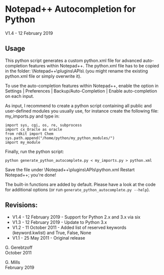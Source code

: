 Notepad++ Autocompletion for Python
====
V1.4 - 12 February 2019

Usage
----
This python script generates a custom python.xml file for advanced auto-completion features within Notepad++.
The python.xml file has to be copied in the folder: \Notepad++\plugins\APIs\ (you might rename the existing python.xml file or simply overwrite it).

To use the auto-completion features within Notepad++, enable the option in Settings | Preferences | Backup/Auto-Completion | Enable auto-completion on each input.

As input, I recommend to create a python script containing all public and user-defined modules you usually use, for instance create the following file: my_imports.py and type in:

    import sys, cgi, os, re, subprocess
	import cx_Oracle as oracle
	from rdkit import Chem
	sys.path.append("/home/python/my_python_modules/")
	import my_module

Finally, run the python script:

	python generate_python_autocomplete.py < my_imports.py > python.xml
	
Save the file under \Notepad++\plugins\APIs\python.xml
Restart Notepad++; you're done!

The built-in functions are added by default. Please have a look at the code for additional options (or run `generate_python_autocomplete.py --help`).

Revisions:
----
 * V1.4 - 12 February 2019 - Support for Python 2.x and 3.x via six
 * V1.3 - 12 February 2019 - Update to Python 3.x
 * V1.2 - 11 October 2011 - Added list of reserved keywords (keyword.kwlist) and True, False, None
 * V1.1 - 25 May 2011 - Original release

G\. Gerebtzoff  
October 2011

G\. Mills  
February 2019